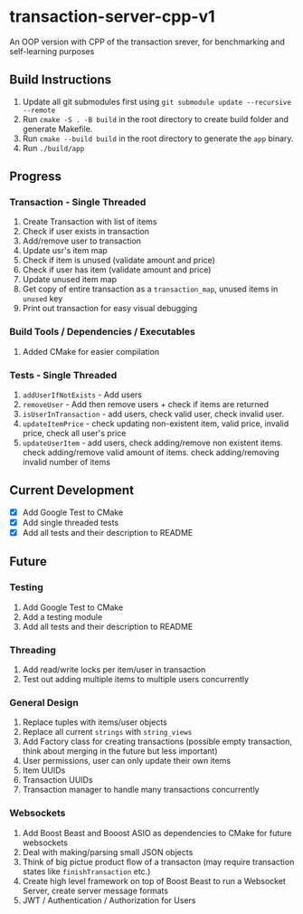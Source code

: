 # transaction-server-cpp-v1
An OOP version with CPP of the transaction srever, for benchmarking and self-learning purposes

## Build Instructions
1. Update all git submodules first using ```git submodule update --recursive --remote```
2. Run ```cmake -S . -B build``` in the root directory to create build folder and generate Makefile.
3. Run ```cmake --build build``` in the root directory to generate the ```app``` binary.
4. Run ```./build/app``` 

## Progress
### Transaction - Single Threaded
1. Create Transaction with list of items
2. Check if user exists in transaction
3. Add/remove user to transaction
4. Update usr's item map
5. Check if item is unused (validate amount and price)
6. Check if user has item (validate amount and price)
7. Update unused item map
8. Get copy of entire transaction as a ```transaction_map```, unused items in ```unused``` key
9. Print out transaction for easy visual debugging

### Build Tools / Dependencies / Executables
1. Added CMake for easier compilation

### Tests - Single Threaded
1. ```addUserIfNotExists``` - Add users
2. ```removeUser``` - Add then remove users + check if items are returned
3. ```isUserInTransaction``` - add users, check valid user, check invalid user.
4. ```updateItemPrice``` - check updating non-existent item, valid price, invalid price, check all user's price
5. ```updateUserItem``` - add users, check adding/remove non existent items. check adding/remove valid amount of items. check adding/removing invalid number of items
## Current Development
- [X] Add Google Test to CMake
- [X] Add single threaded tests
- [X] Add all tests and their description to README

## Future
### Testing
1. Add Google Test to CMake
2. Add a testing module
3. Add all tests and their description to README

### Threading
1. Add read/write locks per item/user in transaction
2. Test out adding multiple items to multiple users concurrently

### General Design
1. Replace tuples with items/user objects
2. Replace all current ```strings``` with ```string_views```
3. Add Factory class for creating transactions (possible empty transaction, think about merging in the future but less important)
4. User permissions, user can only update their own items
5. Item UUIDs
6. Transaction UUIDs
7. Transaction manager to handle many transactions concurrently 

### Websockets
1. Add Boost Beast and Booost ASIO as dependencies to CMake for future websockets
2. Deal with making/parsing small JSON objects
3. Think of big pictue product flow of a transacton (may require transaction states like ```finishTransaction``` etc.)
4. Create high level framework on top of Boost Beast to run a Websocket Server, create server message formats
4. JWT / Authentication / Authorization for Users